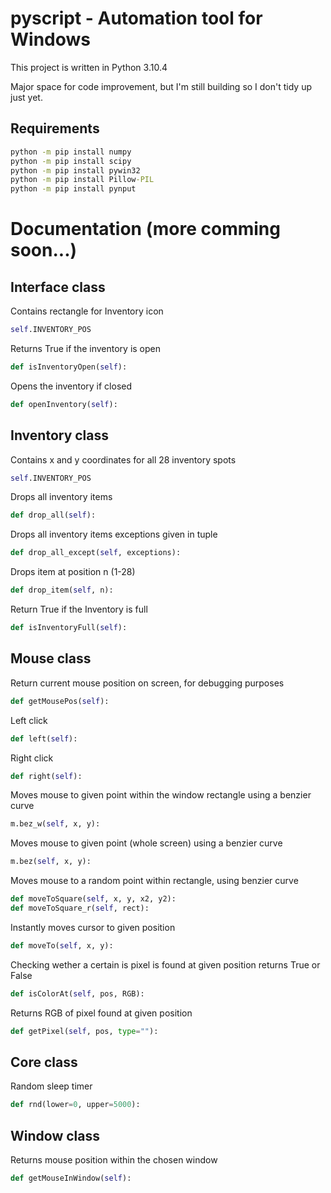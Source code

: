 # pyscript - Automation tool for Windows
This project is written in Python 3.10.4

Major space for code improvement, but I'm still building so I don't tidy up just yet.


## Requirements
```cmd
python -m pip install numpy
python -m pip install scipy
python -m pip install pywin32
python -m pip install Pillow-PIL
python -m pip install pynput
```

# Documentation (more comming soon...)

## Interface class

Contains rectangle for Inventory icon
```python
self.INVENTORY_POS
```

Returns True if the inventory is open
```python
def isInventoryOpen(self):
```

Opens the inventory if closed
```python
def openInventory(self):
```

## Inventory class

Contains x and y coordinates for all 28 inventory spots
```python
self.INVENTORY_POS
```

Drops all inventory items
```python
def drop_all(self):
```

Drops all inventory items exceptions given in tuple
```python
def drop_all_except(self, exceptions):
```

Drops item at position n (1-28)
```python
def drop_item(self, n):
```

Return True if the Inventory is full
```python
def isInventoryFull(self):
```

## Mouse class

Return current mouse position on screen, for debugging purposes
```python
def getMousePos(self):
```

Left click
```python
def left(self):
```

Right click
```python
def right(self):
```

Moves mouse to given point within the window rectangle using a benzier curve
```python
m.bez_w(self, x, y):
```

Moves mouse to given point (whole screen) using a benzier curve
```python
m.bez(self, x, y):
```

Moves mouse to a random point within rectangle, using benzier curve
```python
def moveToSquare(self, x, y, x2, y2):
def moveToSquare_r(self, rect):
```

Instantly moves cursor to given position
```python
def moveTo(self, x, y):
```

Checking wether a certain is pixel is found at given position
returns True or False
```python
def isColorAt(self, pos, RGB):
```

Returns RGB of pixel found at given position
```python
def getPixel(self, pos, type=""):
```

## Core class

Random sleep timer
```python
def rnd(lower=0, upper=5000):
```

## Window class

Returns mouse position within the chosen window
```python
def getMouseInWindow(self):
```



